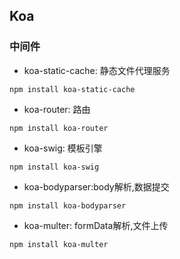 ## Koa
### 中间件
 * koa-static-cache: 静态文件代理服务
 ```
 npm install koa-static-cache
 ```
 * koa-router: 路由
 ```
 npm install koa-router
 ```
 * koa-swig: 模板引擎
 ```
 npm install koa-swig
 ```
 * koa-bodyparser:body解析,数据提交
 ```
 npm install koa-bodyparser
 ```
 * koa-multer: formData解析,文件上传
 ```
 npm install koa-multer
 ```